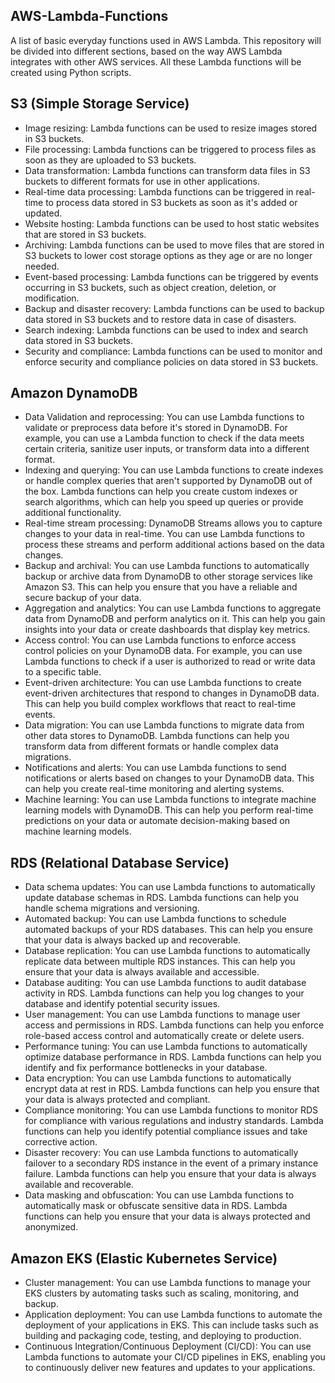 ## AWS-Lambda-Functions
A list of basic everyday functions used in AWS Lambda. This repository will be divided into different sections, based on the way AWS Lambda integrates with other AWS services. All these Lambda functions will be created using Python scripts.

## S3 (Simple Storage Service)

- Image resizing: Lambda functions can be used to resize images stored in S3 buckets.
- File processing: Lambda functions can be triggered to process files as soon as they are uploaded to S3 buckets.
- Data transformation: Lambda functions can transform data files in S3 buckets to different formats for use in other applications.
- Real-time data processing: Lambda functions can be triggered in real-time to process data stored in S3 buckets as soon as it's added or updated.
- Website hosting: Lambda functions can be used to host static websites that are stored in S3 buckets.
- Archiving: Lambda functions can be used to move files that are stored in S3 buckets to lower cost storage options as they age or are no longer needed.
- Event-based processing: Lambda functions can be triggered by events occurring in S3 buckets, such as object creation, deletion, or modification.
- Backup and disaster recovery: Lambda functions can be used to backup data stored in S3 buckets and to restore data in case of disasters.
- Search indexing: Lambda functions can be used to index and search data stored in S3 buckets.
- Security and compliance: Lambda functions can be used to monitor and enforce security and compliance policies on data stored in S3 buckets.

## Amazon DynamoDB

- Data Validation and reprocessing: You can use Lambda functions to validate or preprocess data before it's stored in DynamoDB. For example, you can use a Lambda function to check if the data meets certain criteria, sanitize user inputs, or transform data into a different format.
- Indexing and querying: You can use Lambda functions to create indexes or handle complex queries that aren't supported by DynamoDB out of the box. Lambda functions can help you create custom indexes or search algorithms, which can help you speed up queries or provide additional functionality.
- Real-time stream processing: DynamoDB Streams allows you to capture changes to your data in real-time. You can use Lambda functions to process these streams and perform additional actions based on the data changes.
- Backup and archival: You can use Lambda functions to automatically backup or archive data from DynamoDB to other storage services like Amazon S3. This can help you ensure that you have a reliable and secure backup of your data.
- Aggregation and analytics: You can use Lambda functions to aggregate data from DynamoDB and perform analytics on it. This can help you gain insights into your data or create dashboards that display key metrics.
- Access control: You can use Lambda functions to enforce access control policies on your DynamoDB data. For example, you can use Lambda functions to check if a user is authorized to read or write data to a specific table.
- Event-driven architecture: You can use Lambda functions to create event-driven architectures that respond to changes in DynamoDB data. This can help you build complex workflows that react to real-time events.
- Data migration: You can use Lambda functions to migrate data from other data stores to DynamoDB. Lambda functions can help you transform data from different formats or handle complex data migrations.
- Notifications and alerts: You can use Lambda functions to send notifications or alerts based on changes to your DynamoDB data. This can help you create real-time monitoring and alerting systems.
- Machine learning: You can use Lambda functions to integrate machine learning models with DynamoDB. This can help you perform real-time predictions on your data or automate decision-making based on machine learning models.

## RDS (Relational Database Service)

- Data schema updates: You can use Lambda functions to automatically update database schemas in RDS. Lambda functions can help you handle schema migrations and versioning.
- Automated backup:  You can use Lambda functions to schedule automated backups of your RDS databases. This can help you ensure that your data is always backed up and recoverable.
- Database replication: You can use Lambda functions to automatically replicate data between multiple RDS instances. This can help you ensure that your data is always available and accessible.
- Database auditing: You can use Lambda functions to audit database activity in RDS. Lambda functions can help you log changes to your database and identify potential security issues.
- User management: You can use Lambda functions to manage user access and permissions in RDS. Lambda functions can help you enforce role-based access control and automatically create or delete users.
- Performance tuning: You can use Lambda functions to automatically optimize database performance in RDS. Lambda functions can help you identify and fix performance bottlenecks in your database.
- Data encryption: You can use Lambda functions to automatically encrypt data at rest in RDS. Lambda functions can help you ensure that your data is always protected and compliant.
- Compliance monitoring: You can use Lambda functions to monitor RDS for compliance with various regulations and industry standards. Lambda functions can help you identify potential compliance issues and take corrective action.
- Disaster recovery: You can use Lambda functions to automatically failover to a secondary RDS instance in the event of a primary instance failure. Lambda functions can help you ensure that your data is always available and recoverable.
- Data masking and obfuscation: You can use Lambda functions to automatically mask or obfuscate sensitive data in RDS. Lambda functions can help you ensure that your data is always protected and anonymized.

## Amazon EKS (Elastic Kubernetes Service)

- Cluster management: You can use Lambda functions to manage your EKS clusters by automating tasks such as scaling, monitoring, and backup.
- Application deployment: You can use Lambda functions to automate the deployment of your applications in EKS. This can include tasks such as building and packaging code, testing, and deploying to production.
- Continuous Integration/Continuous Deployment (CI/CD): You can use Lambda functions to automate your CI/CD pipelines in EKS, enabling you to continuously deliver new features and updates to your applications.







